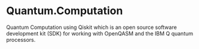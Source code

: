 # Quantum.Computation
Quantum Computation using Qiskit which is an open source software development kit (SDK) for working with OpenQASM and the IBM Q quantum processors.
